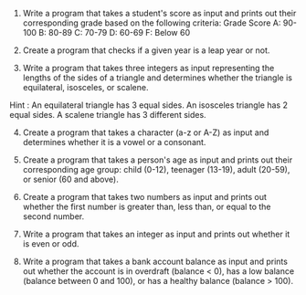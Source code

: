 1. Write a program that takes a student's score as input and prints out their 
corresponding grade based on the following criteria:
Grade Score A: 90-100 B: 80-89 C: 70-79 D: 60-69 F: Below 60

2. Create a program that checks if a given year is a leap year or not.

3. Write a program that takes three integers as input representing the lengths 
of the sides of a triangle and determines whether the triangle is equilateral, 
isosceles, or scalene.

Hint : An equilateral triangle has 3 equal sides. An isosceles triangle has 2 equal sides. 
A scalene triangle has 3 different sides.

4. Create a program that takes a character (a-z or A-Z) as input and determines 
whether it is a vowel or a consonant.

5. Create a program that takes a person's age as input and prints out their corresponding 
age group: child (0-12), teenager (13-19), adult (20-59), or senior (60 and above).

6. Create a program that takes two numbers as input and prints out whether 
the first number is greater than, less than, or equal to the second number.

7. Write a program that takes an integer as input and prints out whether it is even or odd.

8. Write a program that takes a bank account balance as input and prints out whether 
the account is in overdraft (balance < 0), has a low balance (balance between 0 and 100), 
or has a healthy balance (balance > 100).